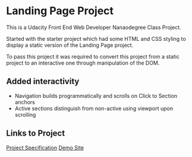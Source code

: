 # Landing Page Project

This is a Udacity Front End Web Developer Nanaodegree Class Project.

Started with the starter project which had some HTML and CSS styling
to display a static version of the Landing Page project.

To pass this project it was required to convert this project from a static
project to an interactive one through manipulation of the DOM.

## Added interactivity

* Navigation builds programmatically and scrolls on Click to Section anchors
* Active sections distinguish from non-active using viewport upon scrolling

## Links to Project
[Project Specification](https://review.udacity.com/#!/rubrics/2658/view "Project Rubric")
[Demo Site](https://CryptoNari.github.io/C2-landing-page/index.html)

